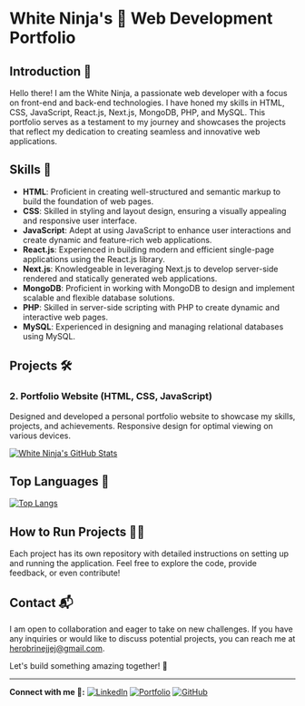 # White Ninja's 🥋 Web Development Portfolio

## Introduction 🌟

Hello there! I am the White Ninja, a passionate web developer with a focus on front-end and back-end technologies. I have honed my skills in HTML, CSS, JavaScript, React.js, Next.js, MongoDB, PHP, and MySQL. This portfolio serves as a testament to my journey and showcases the projects that reflect my dedication to creating seamless and innovative web applications.

## Skills 🚀

- **HTML**: Proficient in creating well-structured and semantic markup to build the foundation of web pages.
- **CSS**: Skilled in styling and layout design, ensuring a visually appealing and responsive user interface.
- **JavaScript**: Adept at using JavaScript to enhance user interactions and create dynamic and feature-rich web applications.
- **React.js**: Experienced in building modern and efficient single-page applications using the React.js library.
- **Next.js**: Knowledgeable in leveraging Next.js to develop server-side rendered and statically generated web applications.
- **MongoDB**: Proficient in working with MongoDB to design and implement scalable and flexible database solutions.
- **PHP**: Skilled in server-side scripting with PHP to create dynamic and interactive web pages.
- **MySQL**: Experienced in designing and managing relational databases using MySQL.

## Projects 🛠️

### 2. **Portfolio Website (HTML, CSS, JavaScript)**

Designed and developed a personal portfolio website to showcase my skills, projects, and achievements. Responsive design for optimal viewing on various devices.

[![White Ninja's GitHub Stats](https://github-readme-stats.vercel.app/api?username=iWhite-Ninja&show_icons=true&theme=radical)](https://github.com/whiteninja/Portfolio)

## Top Languages 🚀

[![Top Langs](https://github-readme-stats.vercel.app/api/top-langs/?username=stefanprodan&layout=compact)](https://github.com/whiteninja/Portfolio)

## How to Run Projects 🏃‍♂️

Each project has its own repository with detailed instructions on setting up and running the application. Feel free to explore the code, provide feedback, or even contribute!

## Contact 📬

I am open to collaboration and eager to take on new challenges. If you have any inquiries or would like to discuss potential projects, you can reach me at [herobrinejjej@gmail.com](mailto:herobrinejjej@gmail.com).

Let's build something amazing together! 🚀

---

**Connect with me 🚀:**
[![LinkedIn](https://img.shields.io/badge/-LinkedIn-0077B5?style=for-the-badge&logo=linkedin&logoColor=white&labelColor=0077B5&link=https://www.linkedin.com/in/white-ninja-elqasiri-61358b285/)](https://www.linkedin.com/in/white-ninja-elqasiri-61358b285/) 
[![Portfolio](https://img.shields.io/badge/-Portfolio-yellow?style=for-the-badge&labelColor=black&link=https://iwhite-ninja.github.io/Portfolio/)](https://iwhite-ninja.github.io/Portfolio/) 
[![GitHub](https://img.shields.io/badge/-GitHub-181717?style=for-the-badge&logo=github&logoColor=white&link=https://github.com/whiteninja)](https://github.com/iWhite-Ninja)
